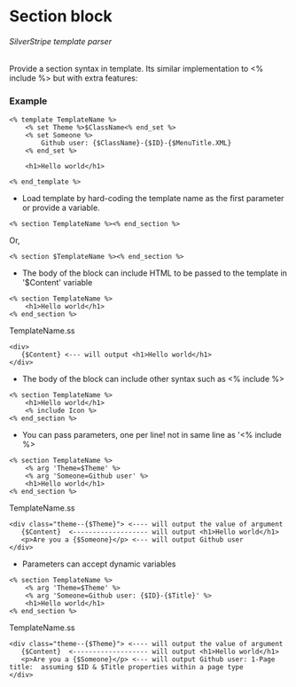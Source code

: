 # Section block 
###### SilverStripe template parser

Provide a section syntax in template. Its similar implementation to <% include %> but with extra features:

### Example
``` 
<% template TemplateName %>
    <% set Theme %>$ClassName<% end_set %>
    <% set Someone %>
        Github user: {$ClassName}-{$ID}-{$MenuTitle.XML}
    <% end_set %>

    <h1>Hello world</h1>

<% end_template %>

```
- Load template by hard-coding the template name as the first parameter or provide a variable.
```
<% section TemplateName %><% end_section %>
```
Or,
``` 
<% section $TemplateName %><% end_section %>
```

- The body of the block can include HTML to be passed to the template in '$Content' variable

```
<% section TemplateName %>
    <h1>Hello world</h1>
<% end_section %>
```

TemplateName.ss
```
<div>
   {$Content} <--- will output <h1>Hello world</h1>
</div>
```

- The body of the block can include other syntax such as <% include %>
```
<% section TemplateName %>
    <h1>Hello world</h1>
    <% include Icon %>
<% end_section %>
```

- You can pass parameters, one per line! not in same line as '<% include %>
```
<% section TemplateName %>
    <% arg 'Theme=$Theme' %>
    <% arg 'Someone=Github user' %>
    <h1>Hello world</h1>
<% end_section %>
```

TemplateName.ss
```
<div class="theme--{$Theme}"> <---- will output the value of argument
   {$Content}  <------------------- will output <h1>Hello world</h1>
   <p>Are you a {$Someone}</p> <--- will output Github user
</div>
```

- Parameters can accept dynamic variables
```
<% section TemplateName %>
    <% arg 'Theme=$Theme' %>
    <% arg 'Someone=Github user: {$ID}-{$Title}' %>
    <h1>Hello world</h1>
<% end_section %>
```

TemplateName.ss
```
<div class="theme--{$Theme}"> <---- will output the value of argument
   {$Content}  <------------------- will output <h1>Hello world</h1>
   <p>Are you a {$Someone}</p> <--- will output Github user: 1-Page title:  assuming $ID & $Title properties within a page type 
</div>
```
